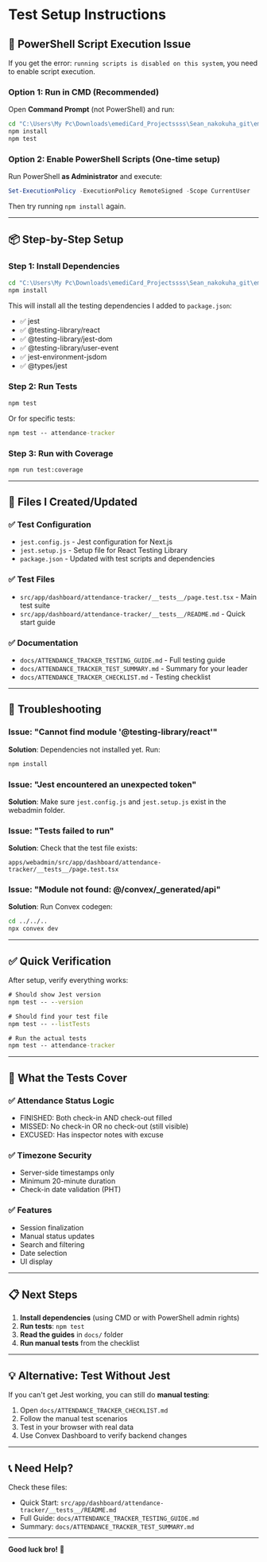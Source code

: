 # Test Setup Instructions

## 🚨 PowerShell Script Execution Issue

If you get the error: `running scripts is disabled on this system`, you need to enable script execution.

### Option 1: Run in CMD (Recommended)

Open **Command Prompt** (not PowerShell) and run:

```cmd
cd "C:\Users\My Pc\Downloads\emediCard_Projectssss\Sean_nakokuha_git\emedicard_project\apps\webadmin"
npm install
npm test
```

### Option 2: Enable PowerShell Scripts (One-time setup)

Run PowerShell **as Administrator** and execute:

```powershell
Set-ExecutionPolicy -ExecutionPolicy RemoteSigned -Scope CurrentUser
```

Then try running `npm install` again.

---

## 📦 Step-by-Step Setup

### Step 1: Install Dependencies

```cmd
cd "C:\Users\My Pc\Downloads\emediCard_Projectssss\Sean_nakokuha_git\emedicard_project\apps\webadmin"
npm install
```

This will install all the testing dependencies I added to `package.json`:
- ✅ jest
- ✅ @testing-library/react
- ✅ @testing-library/jest-dom
- ✅ @testing-library/user-event
- ✅ jest-environment-jsdom
- ✅ @types/jest

### Step 2: Run Tests

```cmd
npm test
```

Or for specific tests:

```cmd
npm test -- attendance-tracker
```

### Step 3: Run with Coverage

```cmd
npm run test:coverage
```

---

## 📁 Files I Created/Updated

### ✅ Test Configuration
- `jest.config.js` - Jest configuration for Next.js
- `jest.setup.js` - Setup file for React Testing Library
- `package.json` - Updated with test scripts and dependencies

### ✅ Test Files
- `src/app/dashboard/attendance-tracker/__tests__/page.test.tsx` - Main test suite
- `src/app/dashboard/attendance-tracker/__tests__/README.md` - Quick start guide

### ✅ Documentation
- `docs/ATTENDANCE_TRACKER_TESTING_GUIDE.md` - Full testing guide
- `docs/ATTENDANCE_TRACKER_TEST_SUMMARY.md` - Summary for your leader
- `docs/ATTENDANCE_TRACKER_CHECKLIST.md` - Testing checklist

---

## 🔧 Troubleshooting

### Issue: "Cannot find module '@testing-library/react'"

**Solution**: Dependencies not installed yet. Run:
```cmd
npm install
```

### Issue: "Jest encountered an unexpected token"

**Solution**: Make sure `jest.config.js` and `jest.setup.js` exist in the webadmin folder.

### Issue: "Tests failed to run"

**Solution**: Check that the test file exists:
```
apps/webadmin/src/app/dashboard/attendance-tracker/__tests__/page.test.tsx
```

### Issue: "Module not found: @/convex/_generated/api"

**Solution**: Run Convex codegen:
```cmd
cd ../../..
npx convex dev
```

---

## ✅ Quick Verification

After setup, verify everything works:

```cmd
# Should show Jest version
npm test -- --version

# Should find your test file
npm test -- --listTests

# Run the actual tests
npm test -- attendance-tracker
```

---

## 🎯 What the Tests Cover

### ✅ Attendance Status Logic
- FINISHED: Both check-in AND check-out filled
- MISSED: No check-in OR no check-out (still visible)
- EXCUSED: Has inspector notes with excuse

### ✅ Timezone Security
- Server-side timestamps only
- Minimum 20-minute duration
- Check-in date validation (PHT)

### ✅ Features
- Session finalization
- Manual status updates
- Search and filtering
- Date selection
- UI display

---

## 📋 Next Steps

1. **Install dependencies** (using CMD or with PowerShell admin rights)
2. **Run tests**: `npm test`
3. **Read the guides** in `docs/` folder
4. **Run manual tests** from the checklist

---

## 💡 Alternative: Test Without Jest

If you can't get Jest working, you can still do **manual testing**:

1. Open `docs/ATTENDANCE_TRACKER_CHECKLIST.md`
2. Follow the manual test scenarios
3. Test in your browser with real data
4. Use Convex Dashboard to verify backend changes

---

## 📞 Need Help?

Check these files:
- Quick Start: `src/app/dashboard/attendance-tracker/__tests__/README.md`
- Full Guide: `docs/ATTENDANCE_TRACKER_TESTING_GUIDE.md`
- Summary: `docs/ATTENDANCE_TRACKER_TEST_SUMMARY.md`

---

**Good luck bro!** 🚀
